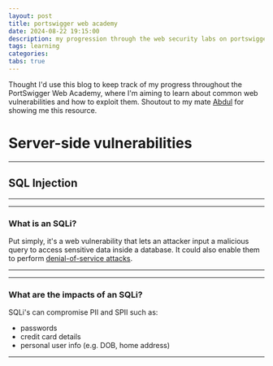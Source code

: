 ```yaml
---
layout: post
title: portswigger web academy
date: 2024-08-22 19:15:00
description: my progression through the web security labs on portswigger
tags: learning
categories: 
tabs: true
---
```


Thought I'd use this blog to keep track of my progress throughout the PortSwigger Web Academy, where I'm aiming to learn about common web vulnerabilities and how to exploit them. Shoutout to my mate <a href="https://www.linkedin.com/in/abdul-haadi-siddique-0b4455247/">Abdul</a> for showing me this resource.

# Server-side vulnerabilities
---
## SQL Injection
---
---
### What is an SQLi?

Put simply, it's a web vulnerability that lets an attacker input a malicious query to access sensitive data inside a database. It could also enable them to perform <a href="https://www.cloudflare.com/learning/ddos/glossary/denial-of-service/">denial-of-service attacks</a>.

---
---
### What are the impacts of an SQLi?

SQLi's can compromise PII and SPII such as:

- passwords
- credit card details
- personal user info (e.g. DOB, home address)

---